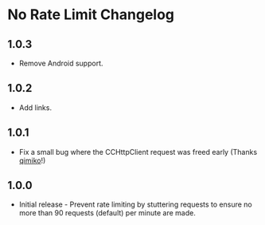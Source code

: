 # No Rate Limit Changelog

## 1.0.3
* Remove Android support.

## 1.0.2
* Add links.

## 1.0.1
* Fix a small bug where the CCHttpClient request was freed early (Thanks [qimiko](https://github.com/qimiko)!)

## 1.0.0
* Initial release - Prevent rate limiting by stuttering requests to ensure no more than 90 requests (default) per minute are made.